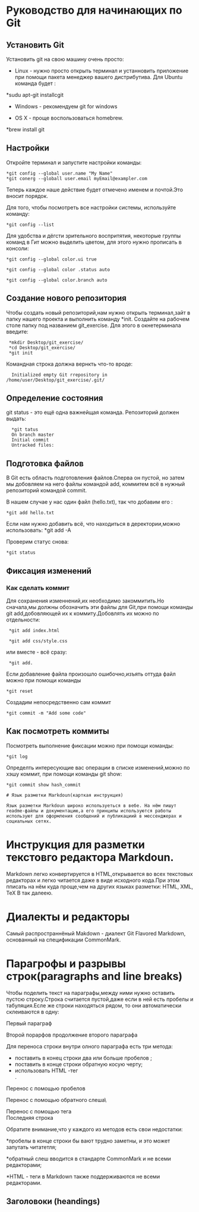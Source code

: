 # Руководство для начинающих по Git


## Установить Git
Установить git на свою машину очень просто:

* Linux - нужно просто открыть терминал и устанновить приложение при помощи пакета менеджер вашего дистрибутива. Для Ubuntu команда будет :

*sudu apt-git installcgit

* Windows - рекомендуем git for windows

* OS X - проще воспользоваться homebrew.

*brew install git

## Настройки
Откройте терминал и запустите настройки команды:
 
    *git config --global user.name "My Name"
    *git conerg --globall user.email myEmail@exampler.com

 Теперь каждое наше действие будет отмечено именем и почтой.Это вносит порядок.

 Для того, чтобы посмотреть все настройки системы, используйте команду:

    *git config --list

 Для удобства и дёгсти зрительного воспритятия, некоторые группы команд в Гит можно выделить цветом, для этого нужно прописать в консоли:
 
    *git config --global color.ui true

    *git config --global color .status auto
    
    *git config --global color.branch auto

## Coздание нового репозитория
 Чтобы создать новый репозиторий,нам нужно открыть терминал,зайт в папку нашего проекта и выполнить команду  *init. Создайте на рабочем столе папку под названием git_exercise. Для этого в окнетерминала введите:

     *mkdir Desktop/git_exercise/
     *cd Desktop/git_exercise/
     *git init

Командная строка должна вернкть что-то вроде:

      Initialized empty Git rrepository in /home/user/Desktop/git_exercise/.git/

## Определение состояния 

git status - это ещё одна важнейщая команда.
Репозиторий должен выдать: 

      *git tatus 
      On branch master
      Initial commit
      Untracked files:

## Подготовка файлов 

В Git есть область подготовления файлов.Сперва он пустой, но затем мы добовляем на него файлы командой add, коммитем всё в нужный репозиторий командой commit.

В нашем случае у нас один файл (hello.txt), так что добавим его :

    *git add hello.txt

Если нам нужно добавить всё, что находиться в деректории,можно использовать:
    *git add -A

Проверим статус снова:

    *git status

## Фиксация изменений

### Как сделать коммит

Для сохранения изменнений,их необходимо закоммитить.Но сначала,мы должны обозначить эти файлы для Git,при помощи команды git add,добовляющей  их к коммиту.Добовлять их можно по отдельности:

     *git add index.html

     *git add css/style.css

или вместе - всё сразу:

     *git add.

Ecли добавление файла произошло ошибочно,изъять оттуда файл можно при помощи команды

    *git reset

Создадим непосредственно сам коммит

    *git commit -m "Add some code"

## Как посмотреть коммиты

Посмотреть выполнение фиксации можно при помощи команды:

    *git log

Определть интересующие вас операции в списке изменений,можно по хэшу коммит, при помощи команды git show:

    *git commit show hash_commit

    # Язык разметки Markdoun(карткая инструкция)

    Язык разметки Markdoun широко используеться в вебе. На нём пишут readme-файлы и документацию,а его принципы используются работы используют для оформления сообщений и публикациий в мессенджерах и социальных сетях.

# Инструкция для разметки текстовго редактора Markdoun.

Markdown легко конвертируется в HTML,открывается во всех текстовых редакторах и легко читается даже в виде исходного кода.При этом пписать на нём куда проще,чем на других языках разметки: HTML, XML, TeX B так далеею.

# Диалекты и редакторы #

Самый распространнёный Makdown - диалект Git Flavored Markdown, основанный на спецификации CommonMark.

# Парагрофы и разрывы строк(paragraphs and line breaks)


Чтобы поделить текст на параграфы,между ними нужно оставить  пустсю строку.Строка считается пустой,даже если в ней есть пробелы и табуляция.Есле же строки находяться рядом, то они автоматически склеиваются в одну:

 Первый параграф 


Второй порарфов
продолжение второго параграфа

Для переноса строки внутри олного параграфа есть три метода:
 * поставить в конец строки два или больше пробелов ;
 * поставить в конце строки обратную косую черту\;
 * использовать HTML -тег <br>.

 Перенос с помощью пробелов

 Перенос с помощью обратного слеша\

 Перенос с помощью тега <br>Последняя строка 
 
 Обратите внимание,что у каждого из методов есть свои  недостатки:
  
  *пробелы в конце строки бы вают трудно заметны, и это может запутать читатетля;

  *обратный слеш вводится в стандарте CommonMark и не всеми редакторами;
  
  *HTML - теги в Markdown также поддерживаются не всеми редакторами.

  ## Заголовоки (heandings)

  


